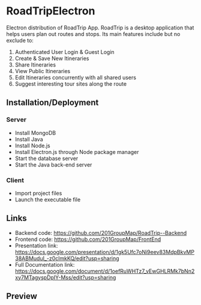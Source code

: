 # RoadTripElectron

Electron distribution of RoadTrip App. RoadTrip is a desktop application that helps users plan out routes and stops. Its main features include but no exclude to:
1. Authenticated User Login & Guest Login
2. Create & Save New Itineraries
3. Share Itineraries
4. View Public Itineraries
5. Edit Itineraries concurrently with all shared users
6. Suggest interesting tour sites along the route

## Installation/Deployment

### Server
- Install MongoDB
- Install Java
- Install Node.js
- Install Electron.js through Node package manager
- Start the database server
- Start the Java back-end server

### Client
- Import project files
- Launch the executable file

## Links

- Backend code: https://github.com/201GroupMap/RoadTrip--Backend
- Frontend code: https://github.com/201GroupMap/FrontEnd
- Presentation link: https://docs.google.com/presentation/d/1gk5Ufc7oNi9eev83MdpBkvMP38ABMuduI_-z0clmkKQ/edit?usp=sharing
- Full Documentation link: https://docs.google.com/document/d/1oefRuWHTz7_vEwGHLRMk7bNn2xy7MTagyspDpIY-Mss/edit?usp=sharing

## Preview

